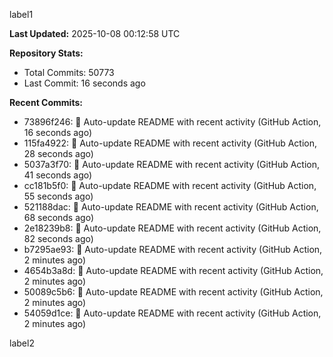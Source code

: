 
label1 
<!-- ACTIVITY_START -->
**Last Updated:** 2025-10-08 00:12:58 UTC

**Repository Stats:**
- Total Commits: 50773
- Last Commit: 16 seconds ago

**Recent Commits:**
- 73896f246: 🤖 Auto-update README with recent activity (GitHub Action, 16 seconds ago)
- 115fa4922: 🤖 Auto-update README with recent activity (GitHub Action, 28 seconds ago)
- 5037a3f70: 🤖 Auto-update README with recent activity (GitHub Action, 41 seconds ago)
- cc181b5f0: 🤖 Auto-update README with recent activity (GitHub Action, 55 seconds ago)
- 521188dac: 🤖 Auto-update README with recent activity (GitHub Action, 68 seconds ago)
- 2e18239b8: 🤖 Auto-update README with recent activity (GitHub Action, 82 seconds ago)
- b7295ae93: 🤖 Auto-update README with recent activity (GitHub Action, 2 minutes ago)
- 4654b3a8d: 🤖 Auto-update README with recent activity (GitHub Action, 2 minutes ago)
- 50089c5b6: 🤖 Auto-update README with recent activity (GitHub Action, 2 minutes ago)
- 54059d1ce: 🤖 Auto-update README with recent activity (GitHub Action, 2 minutes ago)
<!-- ACTIVITY_END -->

label2
